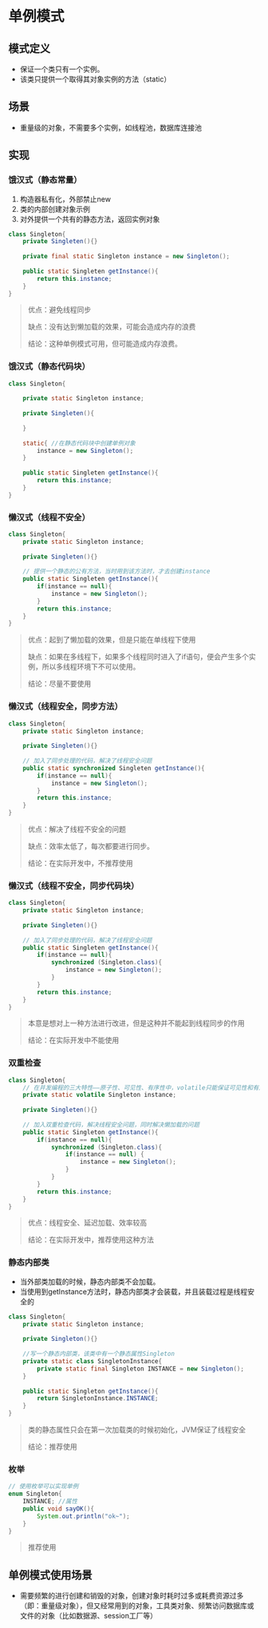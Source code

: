 # 单例模式

## 模式定义

- 保证一个类只有一个实例。
- 该类只提供一个取得其对象实例的方法（static）

## 场景

- 重量级的对象，不需要多个实例，如线程池，数据库连接池

##  实现

### 饿汉式（静态常量）

1. 构造器私有化，外部禁止new
2. 类的内部创建对象示例
3. 对外提供一个共有的静态方法，返回实例对象

```java
class Singleton{
	private Singleten(){}
    
    private final static Singleton instance = new Singleton();
    
    public static Singleten getInstance(){
        return this.instance;
    }
}
```

>优点：避免线程同步
>
>缺点：没有达到懒加载的效果，可能会造成内存的浪费
>
>结论：这种单例模式可用，但可能造成内存浪费。

### 饿汉式（静态代码块）

```java
class Singleton{
    
    private static Singleton instance;
    
	private Singleten(){
        
    }
    
    static{ //在静态代码块中创建单例对象
        instance = new Singleton();
    }
    
    public static Singleten getInstance(){
        return this.instance;
    }
}
```

### 懒汉式（线程不安全）

```java
class Singleton{
    private static Singleton instance;
    
	private Singleten(){}
    
    // 提供一个静态的公有方法，当时用到该方法时，才去创建instance
    public static Singleten getInstance(){
        if(instance == null){
            instance = new Singleton();
        }
        return this.instance;
    }
}
```

> 优点：起到了懒加载的效果，但是只能在单线程下使用
>
> 缺点：如果在多线程下，如果多个线程同时进入了if语句，便会产生多个实例，所以多线程环境下不可以使用。
>
> 结论：尽量不要使用

### 懒汉式（线程安全，同步方法）

```java
class Singleton{
    private static Singleton instance;
    
	private Singleten(){}
    
    // 加入了同步处理的代码，解决了线程安全问题
    public static synchronized Singleten getInstance(){
        if(instance == null){
            instance = new Singleton();
        }
        return this.instance;
    }
}
```

> 优点：解决了线程不安全的问题
>
> 缺点：效率太低了，每次都要进行同步。
>
> 结论：在实际开发中，不推荐使用

### 懒汉式（线程不安全，同步代码块）

```java
class Singleton{
    private static Singleton instance;
    
	private Singleten(){}
    
    // 加入了同步处理的代码，解决了线程安全问题
    public static Singleten getInstance(){
        if(instance == null){
            synchronized (Singleton.class){
                instance = new Singleton();
            }
        }
        return this.instance;
    }
}
```

> 本意是想对上一种方法进行改进，但是这种并不能起到线程同步的作用
>
> 结论：在实际开发中不能使用

### 双重检查

```java
class Singleton{
    // 在并发编程的三大特性——原子性、可见性、有序性中，volatile只能保证可见性和有序性（禁止指令重排），并不能保证原子性，而synchronized这三种特性都可以保证。
    private static volatile Singleton instance;
    
	private Singleten(){}
    
    // 加入双重检查代码，解决线程安全问题，同时解决懒加载的问题
    public static Singleton getInstance(){
        if(instance == null){
            synchronized (Singleton.class){
                if(instance == null) {
                	instance = new Singleton();
                }
            }
        }
        return this.instance;
    }
}
```

> 优点：线程安全、延迟加载、效率较高
>
> 结论：在实际开发中，推荐使用这种方法

### 静态内部类

- 当外部类加载的时候，静态内部类不会加载。
- 当使用到getInstance方法时，静态内部类才会装载，并且装载过程是线程安全的

```java
class Singleton{
    private static Singleton instance;
    
    private Singleton(){}
    
    //写一个静态内部类，该类中有一个静态属性Singleton
    private static class SingletonInstance{
        private static final Singleton INSTANCE = new Singleton();
    }
    
    public static Singleton getInstance(){
        return SingletonInstance.INSTANCE;
    }
}
```

> 类的静态属性只会在第一次加载类的时候初始化，JVM保证了线程安全
>
> 结论：推荐使用

### 枚举

```java
// 使用枚举可以实现单例
enum Singleton{
    INSTANCE; //属性
    public void sayOK(){
        System.out.println("ok~");
    }
}
```

> 推荐使用

## 单例模式使用场景

- 需要频繁的进行创建和销毁的对象，创建对象时耗时过多或耗费资源过多（即：重量级对象），但又经常用到的对象，工具类对象、频繁访问数据库或文件的对象（比如数据源、session工厂等）